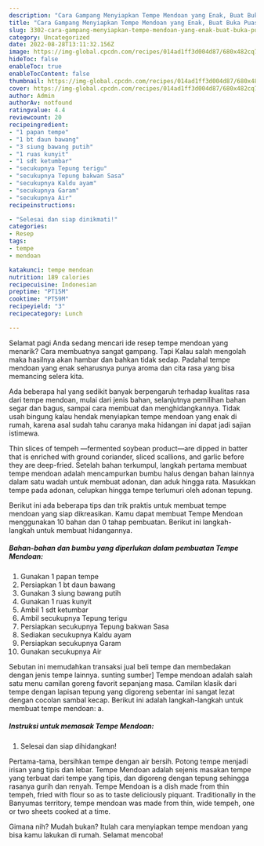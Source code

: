 ```yaml
---
description: "Cara Gampang Menyiapkan Tempe Mendoan yang Enak, Buat Buka Puasa Menggugah Selera"
title: "Cara Gampang Menyiapkan Tempe Mendoan yang Enak, Buat Buka Puasa Menggugah Selera"
slug: 3302-cara-gampang-menyiapkan-tempe-mendoan-yang-enak-buat-buka-puasa-menggugah-selera
category: Uncategorized
date: 2022-08-28T13:11:32.156Z
image: https://img-global.cpcdn.com/recipes/014ad1ff3d004d87/680x482cq70/tempe-mendoan-foto-resep-utama.jpg
hideToc: false
enableToc: true
enableTocContent: false
thumbnail: https://img-global.cpcdn.com/recipes/014ad1ff3d004d87/680x482cq70/tempe-mendoan-foto-resep-utama.jpg
cover: https://img-global.cpcdn.com/recipes/014ad1ff3d004d87/680x482cq70/tempe-mendoan-foto-resep-utama.jpg
author: Admin
authorAv: notfound
ratingvalue: 4.4
reviewcount: 20
recipeingredient:
- "1 papan tempe"
- "1 bt daun bawang"
- "3 siung bawang putih"
- "1 ruas kunyit"
- "1 sdt ketumbar"
- "secukupnya Tepung terigu"
- "secukupnya Tepung bakwan Sasa"
- "secukupnya Kaldu ayam"
- "secukupnya Garam"
- "secukupnya Air"
recipeinstructions:

- "Selesai dan siap dinikmati!"
categories:
- Resep
tags:
- tempe
- mendoan

katakunci: tempe mendoan 
nutrition: 189 calories
recipecuisine: Indonesian
preptime: "PT15M"
cooktime: "PT59M"
recipeyield: "3"
recipecategory: Lunch

---
```



Selamat pagi Anda sedang mencari ide resep tempe mendoan yang menarik? Cara membuatnya sangat gampang. Tapi Kalau salah mengolah maka hasilnya akan hambar dan bahkan tidak sedap. Padahal tempe mendoan yang enak seharusnya punya aroma dan cita rasa yang bisa memancing selera kita.


Ada beberapa hal yang sedikit banyak berpengaruh terhadap kualitas rasa dari tempe mendoan, mulai dari jenis bahan, selanjutnya pemilihan bahan segar dan bagus, sampai cara membuat dan menghidangkannya. Tidak usah bingung kalau hendak menyiapkan tempe mendoan yang enak di rumah, karena asal sudah tahu caranya maka hidangan ini dapat jadi sajian istimewa.

Thin slices of tempeh —fermented soybean product—are dipped in batter that is enriched with ground coriander, sliced scallions, and garlic before they are deep-fried. Setelah bahan terkumpul, langkah pertama membuat tempe mendoan adalah mencampurkan bumbu halus dengan bahan lainnya dalam satu wadah untuk membuat adonan, dan aduk hingga rata. Masukkan tempe pada adonan, celupkan hingga tempe terlumuri oleh adonan tepung.


Berikut ini ada beberapa tips dan trik praktis untuk membuat tempe mendoan yang siap dikreasikan. Kamu dapat membuat Tempe Mendoan menggunakan 10 bahan dan 0 tahap pembuatan. Berikut ini langkah-langkah untuk membuat hidangannya.

<!--inarticleads1-->

##### Bahan-bahan dan bumbu yang diperlukan dalam pembuatan Tempe Mendoan:

1. Gunakan 1 papan tempe
1. Persiapkan 1 bt daun bawang
1. Gunakan 3 siung bawang putih
1. Gunakan 1 ruas kunyit
1. Ambil 1 sdt ketumbar
1. Ambil secukupnya Tepung terigu
1. Persiapkan secukupnya Tepung bakwan Sasa
1. Sediakan secukupnya Kaldu ayam
1. Persiapkan secukupnya Garam
1. Gunakan secukupnya Air


Sebutan ini memudahkan transaksi jual beli tempe dan membedakan dengan jenis tempe lainnya. sunting sumber] Tempe mendoan adalah salah satu menu camilan goreng favorit sepanjang masa. Camilan klasik dari tempe dengan lapisan tepung yang digoreng sebentar ini sangat lezat dengan cocolan sambal kecap. Berikut ini adalah langkah-langkah untuk membuat tempe mendoan: a. 

<!--inarticleads2-->

##### Instruksi untuk memasak Tempe Mendoan:


1. Selesai dan siap dihidangkan!

Pertama-tama, bersihkan tempe dengan air bersih. Potong tempe menjadi irisan yang tipis dan lebar. Tempe Mendoan adalah sejenis masakan tempe yang terbuat dari tempe yang tipis, dan digoreng dengan tepung sehingga rasanya gurih dan renyah. Tempe Mendoan is a dish made from thin tempeh, fried with flour so as to taste deliciously piquant. Traditionally in the Banyumas territory, tempe mendoan was made from thin, wide tempeh, one or two sheets cooked at a time. 

Gimana nih? Mudah bukan? Itulah cara menyiapkan tempe mendoan yang bisa kamu lakukan di rumah. Selamat mencoba!
